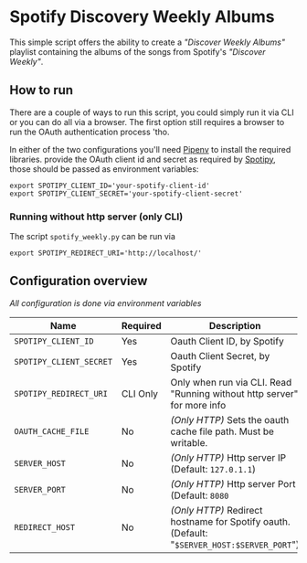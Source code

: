 # Spotify Discovery Weekly Albums

This simple script offers the ability to create a *"Discover Weekly Albums"*
playlist containing the albums of the songs from Spotify's *"Discover Weekly"*.

## How to run

There are a couple of ways to run this script, you could simply run it via CLI
or you can do all via a browser. The first option still requires a browser to
run the OAuth authentication process 'tho.

In either of the two configurations you'll need [Pipenv](https://pipenv.pypa.io/en/latest/)
to install the required libraries. 
 provide the OAuth client id and
secret as required by  [Spotipy](https://spotipy.readthedocs.io/), those should
be passed as environment variables:

```shell script
export SPOTIPY_CLIENT_ID='your-spotify-client-id'
export SPOTIPY_CLIENT_SECRET='your-spotify-client-secret'
```



### Running without http server (only CLI)

The script `spotify_weekly.py` can be run via

```shell script
export SPOTIPY_REDIRECT_URI='http://localhost/'
```


## Configuration overview

_All configuration is done via environment variables_

| Name                      | Required  | Description |
|---------------------------|-----------|-------------|
| `SPOTIPY_CLIENT_ID`       | Yes       | Oauth Client ID, by Spotify |
| `SPOTIPY_CLIENT_SECRET`   | Yes       | Oauth Client Secret, by Spotify |
| `SPOTIPY_REDIRECT_URI`    | CLI Only  | Only when run via CLI. Read "Running without http server" for more info |
| `OAUTH_CACHE_FILE`        | No        | *(Only HTTP)* Sets the oauth cache file path. Must be writable. |
| `SERVER_HOST`             | No        | *(Only HTTP)* Http server IP (Default: `127.0.1.1`) |
| `SERVER_PORT`             | No        | *(Only HTTP)* Http server Port (Default: `8080` |
| `REDIRECT_HOST`           | No        | *(Only HTTP)* Redirect hostname for Spotify oauth. (Default: "`$SERVER_HOST:$SERVER_PORT`") | 
